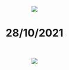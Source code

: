 

<p>
  
  
<p align="center">
  <img   src="https://i.redd.it/xn06ft4tjcy41.jpg">
</p>
  <h1 align="center"> 28/10/2021</h1>
</br>
</p>

<p align="center">
<img src="https://visitor-badge.laobi.icu/badge?page_id=MrAbdelaziz" id="counter">
</p>
